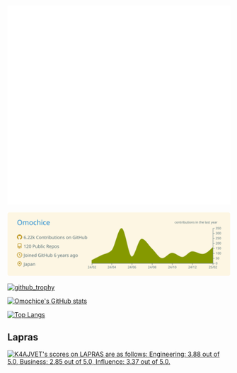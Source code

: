 ![Metrics](./metrics.svg)

[![](https://raw.githubusercontent.com/Omochice/Omochice/main/profile-summary-card-output/solarized/0-profile-details.svg)](https://github.com/vn7n24fzkq/github-profile-summary-cards)

[![github_trophy](https://github-profile-trophy.vercel.app/?username=Omochice&row=1&column=8)](https://github-profile-trophy.vercel.app/?username=Omochice&row=1&column=8)

[![Omochice's GitHub stats](https://github-readme-stats.vercel.app/api?username=Omochice&theme=solarized-light)](https://github.com/Omochice/github-readme-stats)

[![Top Langs](https://github-readme-stats.vercel.app/api/top-langs/?username=Omochice&layout=donut-vertical&theme=solarized-light)](https://github.com/anuraghazra/github-readme-stats)


## Lapras

<!--START_SECTION:lapras-card-->
<p ><a href="https://lapras.com/public/K4AJVET" target="_blank" rel="noopener noreferrer"><img alt="K4AJVET's scores on LAPRAS are as follows: Engineering: 3.88 out of 5.0, Business: 2.85 out of 5.0, Influence: 3.37 out of 5.0." src="https://lapras-card-generator.vercel.app/api/svg?e=3.88&b=2.85&i=3.37&b1=%23767676&b2=%23e1e1e1&i1=%23888888&i2=%23cccccc&l=en" width="400" ></a></p>
<!--END_SECTION:lapras-card-->
